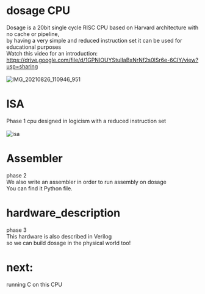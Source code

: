 # dosage CPU
Dosage is a 20bit single cycle RISC CPU based on Harvard architecture with no cache or pipeline, <br />
by having a very simple and reduced instruction set it can be used for educational purposes  <br />
Watch this video for an introduction: https://drive.google.com/file/d/1GPNIOUYStuIIaBxNrNf2s0lSr6e-6CIY/view?usp=sharing
<br />
<br />
![IMG_20210826_110946_951](https://user-images.githubusercontent.com/53050138/130913922-103b7609-2033-4ec9-bb1a-3cefda2164a0.jpg)


# ISA
Phase 1 cpu designed in logicism with a  reduced instruction set <br />
<br />
![isa](https://user-images.githubusercontent.com/53050138/130906748-9b6b5c1d-b934-4326-9c61-447e895b3a30.jpg)

# Assembler
phase 2 <br />
We also write an assembler in order to run assembly on dosage <br />
You can find it Python file. <br />

# hardware_description 
phase 3 <br />
This hardware is also described in Verilog <br />
so we can build dosage in the physical world too!

# next:
running C on this CPU
